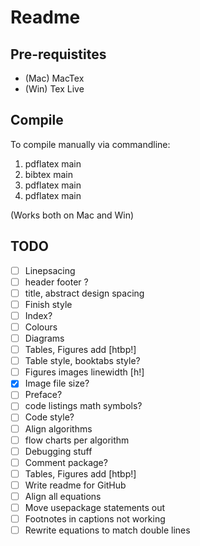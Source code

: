 # Readme


## Pre-requistites

- (Mac) MacTex
- (Win) Tex Live


## Compile
To compile manually via commandline:

1. pdflatex main
2. bibtex main
3. pdflatex main
4. pdflatex main

(Works both on Mac and Win)


## TODO

- [ ] Linepsacing
- [ ] header footer ?
- [ ] title, abstract design spacing
- [ ] Finish style
- [ ] Index?
- [ ] Colours
- [ ] Diagrams
- [ ] Tables, Figures add [htbp!]
- [ ] Table style, booktabs style?
- [ ] Figures images linewidth [h!]
- [X] Image file size?
- [ ] Preface?
- [ ] code listings math symbols?
- [ ] Code style?
- [ ] Align algorithms
- [ ] flow charts per algorithm
- [ ] Debugging stuff
- [ ] Comment package?
- [ ] Tables, Figures add [htbp!]
- [ ] Write readme for GitHub
- [ ] Align all equations
- [ ] Move usepackage statements out
- [ ] Footnotes in captions not working
- [ ] Rewrite equations to match double lines
